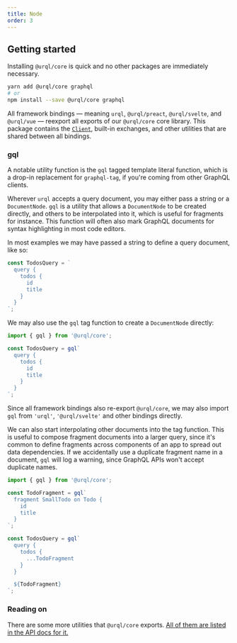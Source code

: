 ```yaml
---
title: Node
order: 3
---
```


## Getting started

Installing `@urql/core` is quick and no other packages are immediately necessary.

```sh
yarn add @urql/core graphql
# or
npm install --save @urql/core graphql
```

All framework bindings — meaning `urql`, `@urql/preact`, `@urql/svelte`, and `@urql/vue` — reexport
all exports of our `@urql/core` core library. This package contains the
[`Client`](../api/core.md#client), built-in exchanges, and other utilities that are shared between
all bindings.

### gql

A notable utility function is the `gql` tagged template literal function, which is a drop-in
replacement for `graphql-tag`, if you're coming from other GraphQL clients.

Wherever `urql` accepts a query document, you may either pass a string or a `DocumentNode`. `gql` is
a utility that allows a `DocumentNode` to be created directly, and others to be interpolated into
it, which is useful for fragments for instance. This function will often also mark GraphQL documents
for syntax highlighting in most code editors.

In most examples we may have passed a string to define a query document, like so:

```js
const TodosQuery = `
  query {
    todos {
      id
      title
    }
  }
`;
```

We may also use the `gql` tag function to create a `DocumentNode` directly:

```js
import { gql } from '@urql/core';

const TodosQuery = gql`
  query {
    todos {
      id
      title
    }
  }
`;
```

Since all framework bindings also re-export `@urql/core`, we may also import `gql` from `'urql'`,
`'@urql/svelte'` and other bindings directly.

We can also start interpolating other documents into the tag function. This is useful to compose
fragment documents into a larger query, since it's common to define fragments across components of
an app to spread out data dependencies. If we accidentally use a duplicate fragment name in a
document, `gql` will log a warning, since GraphQL APIs won't accept duplicate names.

```js
import { gql } from '@urql/core';

const TodoFragment = gql`
  fragment SmallTodo on Todo {
    id
    title
  }
`;

const TodosQuery = gql`
  query {
    todos {
      ...TodoFragment
    }
  }

  ${TodoFragment}
`;
```

### Reading on

There are some more utilities that `@urql/core` exports. [All of them are listed in the API docs for
it.](../api/core.md)
